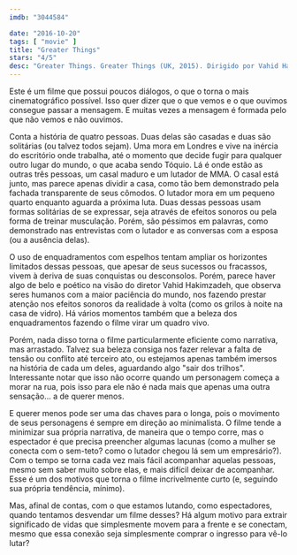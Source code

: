 ```yaml
---
imdb: "3044584"

date: "2016-10-20"
tags: [ "movie" ]
title: "Greater Things"
stars: "4/5"
desc: "Greater Things. Greater Things (UK, 2015). Dirigido por Vahid Hakimzadeh. Escrito por Vahid Hakimzadeh. Com Kaori Momoi, Toshinori Kondo, Marius Zaromskis, Nezam Ardalan, Ken Maeda, Kumud Pant (Supporting artist), Jozef Aoki (Referee), Shaun Lucas (Spectacor)."
---
```

Este é um filme que possui poucos diálogos, o que o torna o mais cinematográfico possível. Isso quer dizer que o que vemos e o que ouvimos consegue passar a mensagem. E muitas vezes a mensagem é formada pelo que não vemos e não ouvimos.

Conta a história de quatro pessoas. Duas delas são casadas e duas são solitárias (ou talvez todos sejam). Uma mora em Londres e vive na inércia do escritório onde trabalha, até o momento que decide fugir para qualquer outro lugar do mundo, o que acaba sendo Tóquio. Lá é onde estão as outras três pessoas, um casal maduro e um lutador de MMA. O casal está junto, mas parece apenas dividir a casa, como tão bem demonstrado pela fachada transparente de seus cômodos. O lutador mora em um pequeno quarto enquanto aguarda a próxima luta. Duas dessas pessoas usam formas solitárias de se expressar, seja através de efeitos sonoros ou pela forma de treinar musculação. Porém, são péssimos em palavras, como demonstrado nas entrevistas com o lutador e as conversas com a esposa (ou a ausência delas).

O uso de enquadramentos com espelhos tentam ampliar os horizontes limitados dessas pessoas, que apesar de seus sucessos ou fracassos, vivem à deriva de suas conquistas ou desconsolos. Porém, parece haver algo de belo e poético na visão do diretor Vahid Hakimzadeh, que observa seres humanos com a maior paciência do mundo, nos fazendo prestar atenção nos efeitos sonoros da realidade à volta (como os grilos à noite na casa de vidro). Há vários momentos também que a beleza dos enquadramentos fazendo o filme virar um quadro vivo.

Porém, nada disso torna o filme particularmente eficiente como narrativa, mas arrastado. Talvez sua beleza consiga nos fazer relevar a falta de tensão ou conflito até terceiro ato, ou estejamos apenas também imersos na história de cada um deles, aguardando algo "sair dos trilhos". Interessante notar que isso não ocorre quando um personagem começa a morar na rua, pois isso para ele não é nada mais que apenas uma outra sensação... a de querer menos.

E querer menos pode ser uma das chaves para o longa, pois o movimento de seus personagens é sempre em direção ao minimalista. O filme tende a minimizar sua própria narrativa, de maneira que o tempo corre, mas o espectador é que precisa preencher algumas lacunas (como a mulher se conecta com o sem-teto? como o lutador chegou lá sem um empresário?). Com o tempo se torna cada vez mais fácil acompanhar aquelas pessoas, mesmo sem saber muito sobre elas, e mais difícil deixar de acompanhar. Esse é um dos motivos que torna o filme incrivelmente curto (e, seguindo sua própria tendência, mínimo).

Mas, afinal de contas, com o que estamos lutando, como espectadores, quando tentamos desvendar um filme desses? Há algum motivo para extrair significado de vidas que simplesmente movem para a frente e se conectam, mesmo que essa conexão seja simplesmente comprar o ingresso para vê-lo lutar?
